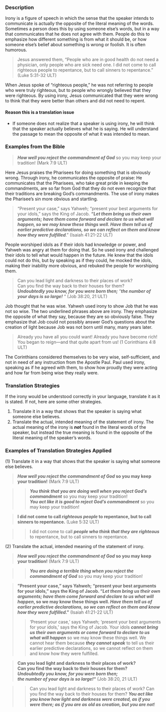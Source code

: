 
### Description

Irony is a figure of speech in which the sense that the speaker intends to communicate is actually the opposite of the literal meaning of the words. Sometimes a person does this by using someone else’s words, but in a way that communicates that he does not agree with them. People do this to emphasize how different something is from what it should be, or how someone else’s belief about something is wrong or foolish. It is often humorous.

> Jesus answered them, “People who are in good health do not need a physician, only people who are sick need one. I did not come to call righteous people to repentance, but to call sinners to repentance.” (Luke 5:31-32 ULT)

When Jesus spoke of “righteous people,” he was not referring to people who were truly righteous, but to people who wrongly believed that they were righteous. By using irony, Jesus communicated that they were wrong to think that they were better than others and did not need to repent.

#### Reason this is a translation issue

* If someone does not realize that a speaker is using irony, he will think that the speaker actually believes what he is saying. He will understand the passage to mean the opposite of what it was intended to mean.

### Examples from the Bible

> ***How well you reject the commandment of God*** so you may keep your tradition! (Mark 7:9 ULT)

 Here Jesus praises the Pharisees for doing something that is obviously wrong. Through irony, he communicates the opposite of praise: He communicates that the Pharisees, who take great pride in keeping the commandments, are so far from God that they do not even recognize that their traditions are breaking God’s commandments. The use of irony makes the Pharisee’s sin more obvious and startling.

> “Present your case,” says Yahweh; “present your best arguments for your idols,” says the King of Jacob. ***“Let them bring us their own arguments; have them come forward and declare to us what will happen, so we may know these things well. Have them tell us of earlier predictive declarations, so we can reflect on them and know how they were fulfilled***.” (Isaiah 41:21-22 ULT)

People worshiped idols as if their idols had knowledge or power, and Yahweh was angry at them for doing that. So he used irony and challenged their idols to tell what would happen in the future. He knew that the idols could not do this, but by speaking as if they could, he mocked the idols, making their inability more obvious, and rebuked the people for worshiping them.

> Can you lead light and darkness to their places of work?  
> Can you find the way back to their houses for them?  
> ***Undoubtedly you know, for you were born then;*** 
> “***the number of your days is so large!*** “ (Job 38:20, 21 ULT)

Job thought that he was wise. Yahweh used irony to show Job that he was not so wise. The two underlined phrases above are irony. They emphasize the opposite of what they say, because they are so obviously false. They emphasize that Job could not possibly answer God’s questions about the creation of light because Job was not born until many, many years later.

> Already you have all you could want! Already you have become rich! You began to reign—and that quite apart from us! (1 Corinthians 4:8 ULT)

The Corinthians considered themselves to be very wise, self-sufficient, and not in need of any instruction from the Apostle Paul. Paul used irony, speaking as if he agreed with them, to show how proudly they were acting and how far from being wise they really were.

### Translation Strategies

If the irony would be understood correctly in your language, translate it as it is stated. If not, here are some other strategies.

1. Translate it in a way that shows that the speaker is saying what someone else believes.
1. Translate the actual, intended meaning of the statement of irony. The actual meaning of the irony is ***not*** found in the literal words of the speaker, but instead the true meaning is found in the opposite of the literal meaning of the speaker’s words.

### Examples of Translation Strategies Applied

(1) Translate it in a way that shows that the speaker is saying what someone else believes.

> *****How well you reject the commandment of God*** so you may keep your tradition!** (Mark 7:9 ULT)
  
>> ***You think that you are doing well when you reject God’s commandment*** so you may keep your tradition!  
>> ***You act like it is good to reject God’s commandment*** so you may keep your tradition!
  
> **I did not come to call ***righteous people*** to repentance, but to call sinners to repentance.** (Luke 5:32 ULT)
  
>> I did not come to call ***people who think that they are righteous*** to repentance, but to call sinners to repentance.

(2) Translate the actual, intended meaning of the statement of irony.

> *****How well you reject the commandment of God*** so you may keep your tradition!** (Mark 7:9 ULT)
  
>> ***You are doing a terrible thing when you reject the commandment of God*** so you may keep your tradition!
  
> **”Present your case,” says Yahweh; “present your best arguments for your idols,” says the King of Jacob. “***Let them bring us their own arguments; have them come forward and declare to us what will happen***, so we may know these things well. ***Have them tell us of earlier predictive declarations, so we can reflect on them and know how they were fulfilled***.”** (Isaiah 41:21-22 ULT)  
>> ‘Present your case,’ says Yahweh; ‘present your best arguments for your idols,’ says the King of Jacob. Your idols ***cannot bring us their own arguments or come forward to  declare to us what will happen*** so we may know these things well. We cannot hear them because ***they cannot speak*** to tell us their earlier predictive declarations, so we cannot reflect on them and know how they were fulfilled.
  
> **Can you lead light and darkness to their places of work?**  
> **Can you find the way back to their houses for them?**  
> *****Undoubtedly you know, for you were born then;*****  
> *****the number of your days is so large!***“** (Job 38:20, 21 ULT)
  
>> Can you lead light and darkness to their places of work? Can you find the way back to their houses for them? ***You act like you know how light and darkness were created, as if you were there; as if you are as old as creation, but you are not***!

